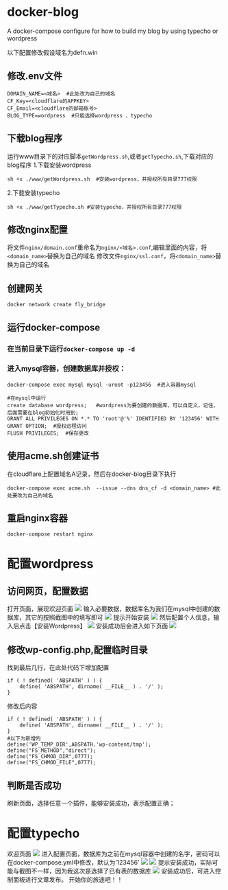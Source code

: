 # docker-blog
A docker-compose configure for how to build my blog by using typecho or wordpress

以下配置修改假设域名为defn.win

## 修改.env文件
```
DOMAIN_NAME=<域名>  #此处改为自己的域名
CF_Key=<cloudflare的APPKEY>
CF_Email=<cloudflare的邮箱账号>
BLOG_TYPE=wordpress  #只能选择wordpress 、typecho
```
## 下载blog程序
运行www目录下的对应脚本```getWordpress.sh```,或者```getTypecho.sh```,下载对应的blog程序
1.下载安装wordpress
```
sh +x ./www/getWordpress.sh  #安装wordpress，并授权所有目录777权限
```
2.下载安装typecho
```
sh +x ./www/getTypecho.sh #安装typecho，并授权所有目录777权限
```
## 修改nginx配置
将文件```nginx/domain.conf```重命名为```nginx/<域名>.conf```,编辑里面的内容，将```<domain_name>```替换为自己的域名
修改文件```nginx/ssl.conf```，将```<domain_name>```替换为自己的域名
## 创建网关
```
docker network create fly_bridge
```
## 运行docker-compose
### 在当前目录下运行```docker-compose up -d```
### 进入mysql容器，创建数据库并授权：
```
docker-compose exec mysql mysql -uroot -p123456  #进入容器mysql

#在mysql中运行
create database wordpress;   #wordpress为要创建的数据库，可以自定义，记住，后面需要在blog初始化时用到;
GRANT ALL PRIVILEGES ON *.* TO 'root'@'%' IDENTIFIED BY '123456' WITH GRANT OPTION;  #授权远程访问
FLUSH PRIVILEGES;  #保存更改
```
## 使用acme.sh创建证书
在cloudflare上配置域名A记录，然后在docker-blog目录下执行
```
docker-compose exec acme.sh  --issue --dns dns_cf -d <domain_name> #此处要改为自己的域名
```
## 重启nginx容器
```
docker-compose restart nginx  
```
# 配置wordpress
## 访问网页，配置数据
打开页面，展现欢迎页面
![](https://raw.githubusercontent.com/flyisnow/hipstr/master/img/WeChatba7ea32426e80186df10473812458a12.png)
输入必要数据，数据库名为我们在mysql中创建的数据库，其它的按照截图中的填写即可
![](https://raw.githubusercontent.com/flyisnow/hipstr/master/img/WeChat81a0d818eebb0af06b07035c9a9f0c76.png)
提示开始安装
![](https://raw.githubusercontent.com/flyisnow/hipstr/master/img/WeChata72f280d2d9bf9f1ce2a76dbdf5a5e6d.png)
然后配置个人信息，输入后点击【安装Wordpress】
![](https://raw.githubusercontent.com/flyisnow/hipstr/master/img/WeChat6808aa1f3b481b75a77443b7446df29e.png)
安装成功后会进入如下页面
![](https://raw.githubusercontent.com/flyisnow/hipstr/master/img/WeChat7409aba354bd777d7d3cd22ceff1ab07.png)
## 修改wp-config.php,配置临时目录
找到最后几行，在此处代码下增加配置
```
if ( ! defined( 'ABSPATH' ) ) {
	define( 'ABSPATH', dirname( __FILE__ ) . '/' );
}
```
修改后内容
```
if ( ! defined( 'ABSPATH' ) ) {
	define( 'ABSPATH', dirname( __FILE__ ) . '/' );
}
#以下为新增的
define('WP_TEMP_DIR',ABSPATH.'wp-content/tmp');
define("FS_METHOD","direct");
define("FS_CHMOD_DIR",0777);
define("FS_CHMOD_FILE",0777);
```
## 判断是否成功
刷新页面，选择任意一个插件，能够安装成功，表示配置正确；

# 配置typecho
欢迎页面
![](https://raw.githubusercontent.com/flyisnow/hipstr/master/img/20200215232547.png)
进入配置页面，数据库为之前在mysql容器中创建的名字，密码可以在docker-compose.yml中修改，默认为‘123456’
![](https://raw.githubusercontent.com/flyisnow/hipstr/master/img/20200215232719.png)
![](https://raw.githubusercontent.com/flyisnow/hipstr/master/img/20200215232757.png)
提示安装成功，实际可能与截图不一样，因为我这次是选择了已有表的数据库
![](https://raw.githubusercontent.com/flyisnow/hipstr/master/img/20200215233018.png)
安装成功后，可进入控制面板进行文章发布。
开始你的旅途吧！！